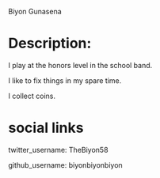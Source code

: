 Biyon Gunasena
# Description:  
I play at the honors level in the school band. 

I like to fix things in my spare time. 

I collect coins. 
# social links
twitter_username: TheBiyon58 

github_username:  biyonbiyonbiyon 
